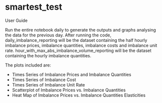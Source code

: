 # smartest_test
User Guide

Run the entire notebook daily to generate the outputs and graphs analysing the data for the previous day.
After running the code, 
daily_imbalance_reporting will be the dataset containing the half hourly imbalance prices, imbalance quantities, imbalance costs and imbalance unit rate.
hour_with_max_abs_imbalance_volume_reporting will be the dataset containing the hourly imbalance quantities.

The plots included are:
- Times Series of Imbalance Prices and Imbalance Quantities
- Times Series of Imbalance Cost
- Times Series of Imbalance Unit Rate
- Scatterplot of Imbalance Prices vs. Imbalance Quantities
- Heat Map of Imbalance Prices vs. Imbalance Quantities Elasticities

